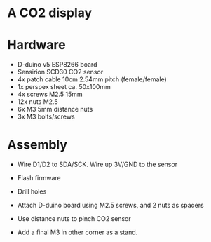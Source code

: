 A CO2 display
=============


Hardware
========

* D-duino v5 ESP8266 board
* Sensirion SCD30 CO2 sensor
* 4x patch cable 10cm 2.54mm pitch (female/female)
* 1x perspex sheet ca. 50x100mm
* 4x screws M2.5 15mm
* 12x nuts M2.5
* 6x M3 5mm distance nuts
* 3x M3 bolts/screws


Assembly
========

* Wire D1/D2 to SDA/SCK. Wire up 3V/GND to the sensor

* Flash firmware

* Drill holes

* Attach D-duino board using M2.5 screws, and 2 nuts as spacers

* Use distance nuts to pinch CO2 sensor

* Add a final M3 in other corner as a stand.


 
